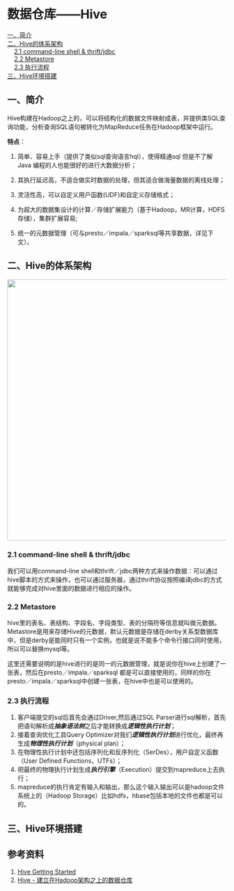 # 数据仓库——Hive



<nav>
<a href="#一简介">一、简介</a><br/>
<a href="#二Hive的体系架构">二、Hive的体系架构</a><br/>
&nbsp;&nbsp;&nbsp;&nbsp;<a href="#21-command-line-shell--thriftjdbc">2.1 command-line shell & thrift/jdbc</a><br/>
&nbsp;&nbsp;&nbsp;&nbsp;<a href="#22-Metastore">2.2 Metastore</a><br/>
&nbsp;&nbsp;&nbsp;&nbsp;<a href="#23-执行流程">2.3 执行流程</a><br/>
<a href="#三Hive环境搭建">三、Hive环境搭建</a><br/>
</nav>


## 一、简介

Hive构建在Hadoop之上的，可以将结构化的数据文件映射成表，并提供类SQL查询功能，分析查询SQL语句被转化为MapReduce任务在Hadoop框架中运行。

**特点**：

1. 简单、容易上手（提供了类似sql查询语言hql），使得精通sql 但是不了解 Java 编程的人也能很好的进行大数据分析；

2. 其执行延迟高，不适合做实时数据的处理，但其适合做海量数据的离线处理；
3. 灵活性高，可以自定义用户函数(UDF)和自定义存储格式；
4. 为超大的数据集设计的计算／存储扩展能力（基于Hadoop，MR计算，HDFS存储），集群扩展容易;
5. 统一的元数据管理（可与presto／impala／sparksql等共享数据，详见下文）。



## 二、Hive的体系架构

<div align="center"> <img width="600px" src="https://github.com/heibaiying/BigData-Notes/blob/master/pictures/hive体系架构.png"/> </div>

### 2.1 command-line shell & thrift/jdbc

我们可以用command-line shell和thrift／jdbc两种方式来操作数据：可以通过hive脚本的方式来操作，也可以通过服务器，通过thrift协议按照编译jdbc的方式就能够完成对hive里面的数据进行相应的操作。

### 2.2 Metastore

hive里的表名、表结构、字段名、字段类型、表的分隔符等信息就叫做元数据。Metastore是用来存储Hive的元数据，默认元数据是存储在derby关系型数据库中，但是derby是能同时只有一个实例，也就是说不能多个命令行接口同时使用，所以可以替换mysql等。

这里还需要说明的是hive进行的是同一的元数据管理，就是说你在hive上创建了一张表，然后在presto／impala／sparksql 都是可以直接使用的，同样的你在presto／impala／sparksql中创建一张表，在hive中也是可以使用的。

### 2.3 执行流程

1. 客户端提交的sql后首先会通过Driver,然后通过SQL Parser进行sql解析，首先把语句解析成***抽象语法树***之后才能转换成***逻辑性执行计划***；
2. 接着查询优化工具Query Optimizer对我们***逻辑性执行计划***进行优化，最终再生成***物理性执行计划***（physical plan）；
3. 在物理性执行计划中还包括序列化和反序列化（SerDes），用户自定义函数（User Defined Functions，UTFs）；
4. 把最终的物理执行计划生成***执行引擎***（Execution）提交到mapreduce上去执行；
5. mapreduce的执行肯定有输入和输出，那么这个输入输出可以是hadoop文件系统上的（Hadoop Storage）比如hdfs，hbase包括本地的文件也都是可以的。



## 三、Hive环境搭建





## 参考资料

1. [Hive Getting Started](https://cwiki.apache.org/confluence/display/Hive/GettingStarted)
2. [Hive - 建立在Hadoop架构之上的数据仓库](https://zhuanlan.zhihu.com/p/29209577)


